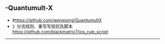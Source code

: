 -Quantumult-X
-

- 》https://github.com/weiyesing/QuantumultX
- 》分流规则、重写写规则及脚本 https://github.com/blackmatrix7/ios_rule_script
----








